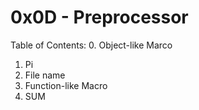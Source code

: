 # 0x0D - Preprocessor

Table of Contents:
0. Object-like Marco
1. Pi
2. File name
3. Function-like Macro
4. SUM

